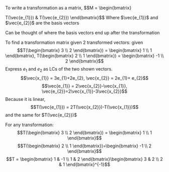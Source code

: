 To write a transformation as a matrix, $$M = \begin{bmatrix}

T(\vec{e_{1}}) & T(\vec{e_{2}})
\end{bmatrix}$$
Where $\vec{e_{1}}$ and $\vec{e_{2}}$ are the basis vectors

Can be thought of where the basis vectors end up after the transformation

To find a transformation matrix given 2 transformed vectors:
given $$T(\begin{bmatrix}
3 \\
2
\end{bmatrix}) = \begin{bmatrix}
1 \\
1
\end{bmatrix}, T(\begin{bmatrix}
2 \\
1
\end{bmatrix}) = \begin{bmatrix}
-1 \\
2
\end{bmatrix}$$
Express $e_{1}$ and $e_{2}$ as LCs of the two shown vectors.
$$\vec{x_{1}} = 3e_{1}+2e_{2}, \vec{x_{2}} = 2e_{1}+ e_{2}$$
$$\vec{e_{1}} = 2\vec{x_{2}}-\vec{x_{1}}, \vec{e_{2}}=2\vec{x_{1}}-3\vec{x_{2}}$$
Because it is linear, $$T(\vec{e_{1}}) = 2T(\vec{x_{2}})-T(\vec{x_{1}})$$
and the same for $T(\vec{e_{2}})$

For any transformation: 
$$T(\begin{bmatrix}
3 \\
2
\end{bmatrix}) = \begin{bmatrix}
1 \\
1
\end{bmatrix}$$
$$T(\begin{bmatrix}
2 \\
1
\end{bmatrix})=\begin{bmatrix}
-1 \\
2
\end{bmatrix}$$
$$T = \begin{bmatrix}
1 & -1 \\
1 & 2
\end{bmatrix}\begin{bmatrix}
3 & 2 \\
2 & 1
\end{bmatrix}^{-1}$$

